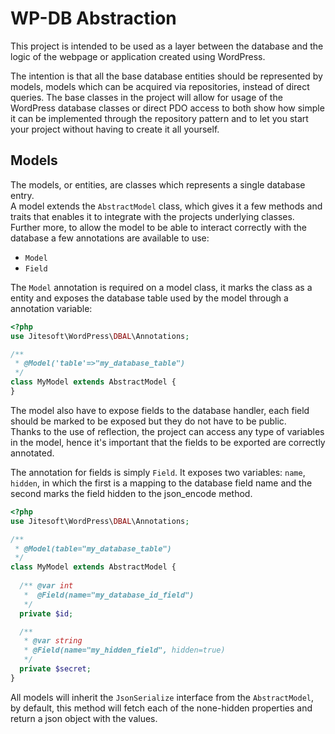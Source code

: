 # WP-DB Abstraction

This project is intended to be used as a layer between the database and the logic of the webpage or application created using WordPress.  

The intention is that all the base database entities should be represented by models, models which can be acquired via repositories, instead of direct queries.
The base classes in the project will allow for usage of the WordPress database classes or direct PDO access to both show how simple it can be implemented through the repository pattern
and to let you start your project without having to create it all yourself.

## Models

The models, or entities, are classes which represents a single database entry.  
A model extends the `AbstractModel` class, which gives it a few methods and traits that enables it to integrate with the 
projects underlying classes.  
Further more, to allow the model to be able to interact correctly with the database a few annotations are available to use:

* `Model`
* `Field`

The `Model` annotation is required on a model class, it marks the class as a entity and exposes the database table used by the model through a annotation variable:

```php
<?php
use Jitesoft\WordPress\DBAL\Annotations;

/**
 * @Model('table'=>"my_database_table")
 */
class MyModel extends AbstractModel {
}
```

The model also have to expose fields to the database handler, each field should be marked to be exposed but they do not have to be public.  
Thanks to the use of reflection, the project can access any type of variables in the model, hence it's important that the fields to be
exported are correctly annotated.

The annotation for fields is simply `Field`. It exposes two variables: `name`, `hidden`, in which the first is a mapping to the database field name
and the second marks the field hidden to the json_encode method.

```php
<?php
use Jitesoft\WordPress\DBAL\Annotations;

/**
 * @Model(table="my_database_table")
 */
class MyModel extends AbstractModel {
  
  /** @var int
   *  @Field(name="my_database_id_field")
   */
  private $id;

  /**
   * @var string
   * @Field(name="my_hidden_field", hidden=true)
   */
  private $secret;
}
```

All models will inherit the `JsonSerialize` interface from the  `AbstractModel`, by default, this method will fetch each of the none-hidden properties and return a json object with the values.
